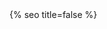 <head>
  <meta charset="utf-8" />
  <meta http-equiv="X-UA-Compatible" content="IE=edge" />
  <meta name="viewport" content="width=device-width, initial-scale=1" />
  <link rel="shortcut icon" href="https://ultradao.org/assets/icon/logo.svg">
  <title>{{ site.title }}</title>

  <link rel='preload' as='script' href='/assets/js/scramble.js'>
  <link rel='preload' as='script' href='/assets/js/collectionDisplay.js'>

  <link rel="preconnect" href="https://fonts.googleapis.com">
  <link rel="preconnect" href="https://fonts.gstatic.com" crossorigin>
  <link href="https://fonts.googleapis.com/css2?family=Space+Grotesk:wght@300;500&display=swap" rel="stylesheet">
  <link rel="stylesheet" href="/assets/css/main.css" />
  <link rel="stylesheet" async href="/assets/css/syntax.css" />
  {% seo title=false %}
</head>